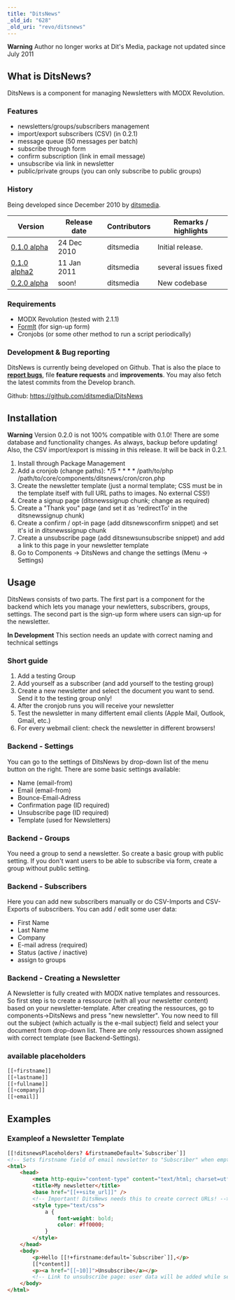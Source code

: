 ```yaml
---
title: "DitsNews"
_old_id: "628"
_old_uri: "revo/ditsnews"
---
```


**Warning**
Author no longer works at Dit's Media, package not updated since July 2011

## What is DitsNews?

DitsNews is a component for managing Newsletters with MODX Revolution.

### Features

-   newsletters/groups/subscribers management
-   import/export subscribers (CSV) (in 0.2.1)
-   message queue (50 messages per batch)
-   subscribe through form
-   confirm subscription (link in email message)
-   unsubscribe via link in newsletter
-   public/private groups (you can only subscribe to public groups)

### History

Being developed since December 2010 by [ditsmedia](https://modx.com/extras/author/ditsmedia).

| Version                                                  | Release date | Contributors | Remarks / highlights |
| -------------------------------------------------------- | ------------ | ------------ | -------------------- |
| [0.1.0 alpha](https://modx.com/extras/package/ditsnews)  | 24 Dec 2010  | ditsmedia    | Initial release.     |
| [0.1.0 alpha2](https://modx.com/extras/package/ditsnews) | 11 Jan 2011  | ditsmedia    | several issues fixed |
| [0.2.0 alpha](https://modx.com/extras/package/ditsnews)  | soon!        | ditsmedia    | New codebase         |

### Requirements

-   MODX Revolution (tested with 2.1.1)
-   [FormIt](extras/formit "FormIt") (for sign-up form)
-   Cronjobs (or some other method to run a script periodically)

### Development & Bug reporting

DitsNews is currently being developed on Github. That is also the place to **[report bugs](https://github.com/ditsmedia/DitsNews/issues)**, file **feature requests** and **improvements**. You may also fetch the latest commits from the Develop branch.

Github: <https://github.com/ditsmedia/DitsNews>

## Installation

**Warning**
Version 0.2.0 is not 100% compatible with 0.1.0! There are some database and functionality changes. As always, backup before updating! Also, the CSV import/export is missing in this release. It will be back in 0.2.1.

1. Install through Package Management
2. Add a cronjob (change paths): \*/5 \* \* \* \* /path/to/php /path/to/core/components/ditsnews/cron/cron.php
3. Create the newsletter template (just a normal template; CSS must be in the template itself with full URL paths to images. No external CSS!)
4. Create a signup page (ditsnewssignup chunk; change as required)
5. Create a "Thank you" page (and set it as 'redirectTo' in the ditsnewssignup chunk)
6. Create a confirm / opt-in page (add ditsnewsconfirm snippet) and set it's id in ditsnewssignup chunk
7. Create a unsubscribe page (add ditsnewsunsubscribe snippet) and add a link to this page in your newsletter template
8. Go to Components -> DitsNews and change the settings (Menu -> Settings)

## Usage

DitsNews consists of two parts. The first part is a component for the backend which lets you manage your newletters, subscribers, groups, settings. The second part is the sign-up form where users can sign-up for the newsletter.

**In Development**
This section needs an update with correct naming and technical settings

### Short guide

1. Add a testing Group
2. Add yourself as a subscriber (and add yourself to the testing group)
3. Create a new newsletter and select the document you want to send. Send it to the testing group only!
4. After the cronjob runs you will receive your newsletter
5. Test the newsletter in many differtent email clients (Apple Mail, Outlook, Gmail, etc.)
6. For every webmail client: check the newsletter in different browsers!

### Backend - Settings

You can go to the settings of DitsNews by drop-down list of the menu button on the right. There are some basic settings available:

-   Name (email-from)
-   Email (email-from)
-   Bounce-Email-Adress
-   Confirmation page (ID required)
-   Unsubscribe page (ID required)
-   Template (used for Newsletters)

### Backend - Groups

You need a group to send a newsletter. So create a basic group with public setting. If you don't want users to be able to subscribe via form, create a group without public setting.

### Backend - Subscribers

Here you can add new subscribers manually or do CSV-Imports and CSV-Exports of subscribers. You can add / edit some user data:

-   First Name
-   Last Name
-   Company
-   E-mail adress (required)
-   Status (active / inactive)
-   assign to groups

### Backend - Creating a Newsletter

A Newsletter is fully created with MODX native templates and ressources. So first step is to create a ressource (with all your newsletter content) based on your newsletter-template. After creating the ressources, go to components->DitsNews and press "new newsletter". You now need to fill out the subject (which actually is the e-mail subject) field and select your document from drop-down list. There are only ressources shown assigned with correct template (see Backend-Settings).

### available placeholders

```php
[[+firstname]]
[[+lastname]]
[[+fullname]]
[[+company]]
[[+email]]
```

## Examples

### Exampleof a Newsletter Template

```html
[[!ditsnewsPlaceholders? &firstnameDefault=`Subscriber`]]
<!-- Sets firstname field of email newsletter to "Subscriber" when empty -->
<html>
    <head>
        <meta http-equiv="content-type" content="text/html; charset=utf-8" />
        <title>My newsletter</title>
        <base href="[[++site_url]]" />
        <!-- Important! DitsNews needs this to create correct URLs! -->
        <style type="text/css">
            a {
                font-weight: bold;
                color: #ff0000;
            }
        </style>
    </head>
    <body>
        <p>Hello [[!+firstname:default=`Subscriber`]],</p>
        [[*content]]
        <p><a href="[[~10]]">Unsubscribe</a></p>
        <!-- Link to unsubscribe page: user data will be added while sending -->
    </body>
</html>
```
